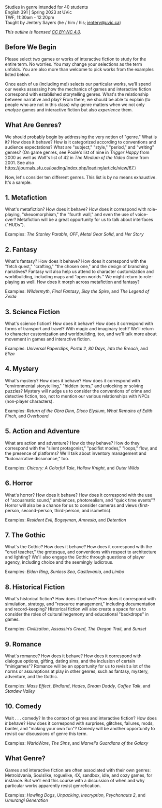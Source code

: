 Studies in genre intended for 40 students  
English 391 | Spring 2023 at UVic  
TWF, 11:30am - 12:20pm    
Taught by Jentery Sayers (he / him / his; jentery@uvic.ca)    

*This outline is licensed [CC BY-NC 4.0](https://creativecommons.org/licenses/by-nc/4.0/).*

## Before We Begin

Please select two games or works of interactive fiction to study for the entire term. No worries. You may change your selections as the term unfolds. You are also more than welcome to pick works from the examples listed below. 

Once each of us (including me!) selects our particular works, we'll spend our weeks assessing how the mechanics of games and interactive fiction correspond with established storytelling genres. What's the relationship between narrative and play? From there, we should be able to explain (to people who are not in this class) why genre matters when we not only *analyze* games and interactive fiction but also *experience* them. 

## What Are Genres? 

We should probably begin by addressing the very notion of "genre." What is it? How does it behave? How is it categorized according to conventions and audience expectations? What are "subject," "style," "period," and "writing" genres? (On game genres, see Poole's list of nine in *Trigger Happy* from 2000 as well as Wolf's list of 42 in *The Medium of the Video Game* from 2001. See also https://journals.sfu.ca/loading/index.php/loading/article/view/67.) 

Now, let's consider ten different genres. This list is by no means exhaustive. It's a sample. 

## 1. Metafiction

What's metafiction? How does it behave? How does it correspond with role-playing, "skeuomorphism," the "fourth wall," and even the use of voice-over? Metafiction will be a great opportunity for us to talk about interfaces ("HUDs"). 

Examples: *The Stanley Parable*, *OFF*, *Metal Gear Solid*, and *Her Story* 

## 2. Fantasy 

What's fantasy? How does it behave? How does it correspond with the "fetch quest," "crafting," "the chosen one," and the design of branching narratives? Fantasy will also help us attend to character customization and worldbuilding, including maps and "open worlds." We might return to role-playing as well. How does it morph across metafiction and fantasy? 

Examples: *Wildermyth*, *Final Fantasy*, *Slay the Spire*, and *The Legend of Zelda* 

## 3. Science Fiction 

What's science fiction? How does it behave? How does it correspond with forms of transport and travel? With magic and imaginary tech? We'll return to character customization and worldbuilding, too, and we'll talk more about movement in games and interactive fiction. 

Examples: *Universal Paperclips*, *Portal 2*, *80 Days*, *Into the Breach*, and *Eliza* 

## 4. Mystery 

What's mystery? How does it behave? How does it correspond with "environmental storytelling," "hidden items," and unlocking or solving puzzles? Mystery will nudge us to consider the conventions of crime and detective fiction, too, not to mention our various relationships with NPCs (non-player characters). 

Examples: *Return of the Obra Dinn*, *Disco Elysium*, *What Remains of Edith Finch*, and *Overboard* 

## 5. Action and Adventure 

What are action and adventure? How do they behave? How do they correspond with the "silent protagonist," "pacifist modes," "loops," flow, and the presence of platforms? We'll talk about inventory management and "ludonarrative dissonance," too.

Examples: *Chicory: A Colorful Tale*, *Hollow Knight*, and *Outer Wilds* 

## 6. Horror 

What's horror? How does it behave? How does it correspond with the use of "acousmatic sound," ambiences, photorealism, and "quick time events"? Horror will also be a chance for us to consider cameras and views (first-person, second-person, third-person, and isometric). 

Examples: *Resident Evil*, *Bogeyman*, *Amnesia*, and *Detention* 

## 7. The Gothic 

What's the Gothic? How does it behave? How does it correspond with the "cruel teacher," the grotesque, and conventions with respect to architecture and lighting? We'll also engage the Gothic through questions of player agency, including choice and the seemingly ludicrous. 

Examples: *Elden Ring*, *Sunless Sea*, *Castlevania*, and *Limbo* 

## 8. Historical Fiction  

What's historical fiction? How does it behave? How does it correspond with simulation, strategy, and "resource management," including documentation and record-keeping? Historical fiction will also create a space for us to consider the roles of cultural hegemony and educational "backdrops" in games. 

Examples: *Civilization*, *Assassin’s Creed*, *The Oregon Trail*, and *Sunset* 

## 9. Romance 

What's romance? How does it behave? How does it correspond with dialogue options, gifting, dating sims, and the inclusion of certain "minigames"? Romance will be an opportunity for us to revisit a lot of the norms or assumptions at play in other genres, such as fantasy, mystery, adventure, and the Gothic. 

Examples: *Mass Effect*, *Birdland*, *Hades*, *Dream Daddy*, *Coffee Talk*, and *Stardew Valley* 

## 10. Comedy

Wait . . . comedy? In the context of games and interactive fiction? How does *it* behave? How does it correspond with surprises, glitches, failures, mods, banter, and "making your own fun"? Comedy will be another opportunity to revisit our discussions of genre this term. 

Examples: *WarioWare*, *The Sims*, and *Marvel's Guardians of the Galaxy*

## What Genre? 

Games and interactive fiction are often associated with their own genres: Metroidvania, Soulslike, roguelike, 4X, sandbox, idle, and cozy games, for instance. But we'll end this course with a discussion of when and why particular works apparently resist genrefication. 

Examples: *Howling Dogs*, *Unpacking*, *Inscryption*, *Psychonauts 2*, and *Umurangi Generation* 
